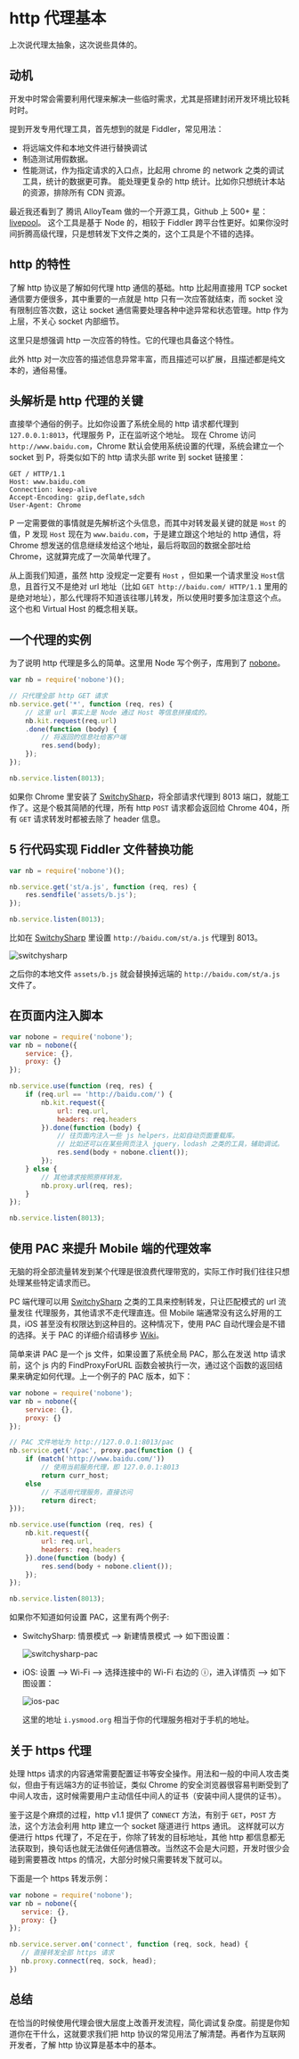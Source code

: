 # http 代理基本

上次说代理太抽象，这次说些具体的。

## 动机

开发中时常会需要利用代理来解决一些临时需求，尤其是搭建封闭开发环境比较耗时时。

提到开发专用代理工具，首先想到的就是 Fiddler，常见用法：

* 将远端文件和本地文件进行替换调试
* 制造测试用假数据。
* 性能测试，作为指定请求的入口点，比起用 chrome 的 network 之类的调试工具，统计的数据更可靠。
  能处理更复杂的 http 统计。比如你只想统计本站的资源，排除所有 CDN 资源。

最近我还看到了 腾讯 AlloyTeam 做的一个开源工具，Github 上 500+ 星：[livepool][0]。
这个工具是基于 Node 的，相较于 Fiddler 跨平台性更好。如果你没时间折腾高级代理，只是想转发下文件之类的，这个工具是个不错的选择。

## http 的特性

了解 http 协议是了解如何代理 http 通信的基础。http 比起用直接用 TCP socket 通信要方便很多，其中重要的一点就是 http 只有一次应答就结束，而 socket 没有限制应答次数，这让 socket 通信需要处理各种中途异常和状态管理。http 作为上层，不关心 socket 内部细节。

这里只是想强调 http 一次应答的特性。它的代理也具备这个特性。

此外 http 对一次应答的描述信息异常丰富，而且描述可以扩展，且描述都是纯文本的，通俗易懂。

## 头解析是 http 代理的关键

直接举个通俗的例子。比如你设置了系统全局的 http 请求都代理到 `127.0.0.1:8013`，代理服务 P，正在监听这个地址。
现在 Chrome 访问 `http://www.baidu.com`，Chrome 默认会使用系统设置的代理，系统会建立一个 socket 到 P，将类似如下的 http 请求头部 write 到 socket 链接里：

```
GET / HTTP/1.1
Host: www.baidu.com
Connection: keep-alive
Accept-Encoding: gzip,deflate,sdch
User-Agent: Chrome
```

P 一定需要做的事情就是先解析这个头信息，而其中对转发最关键的就是 `Host` 的值，P 发现 `Host` 现在为 `www.baidu.com`，于是建立跟这个地址的 http 通信，将 Chrome 想发送的信息继续发给这个地址，最后将取回的数据全部吐给 Chrome，这就算完成了一次简单代理了。

从上面我们知道，虽然 http 没规定一定要有 `Host` ，但如果一个请求里没 `Host`信息，且首行又不是绝对 url 地址（比如 `GET http://baidu.com/ HTTP/1.1` 里用的是绝对地址），那么代理将不知道该往哪儿转发，所以使用时要多加注意这个点。这个也和 Virtual Host 的概念相关联。

## 一个代理的实例

为了说明 http 代理是多么的简单。这里用 Node 写个例子，库用到了 [nobone][1]。

```javascript
var nb = require('nobone')();

// 只代理全部 http GET 请求
nb.service.get('*', function (req, res) {
    // 这里 url 事实上是 Node 通过 Host 等信息拼接成的。
    nb.kit.request(req.url)
    .done(function (body) {
        // 将返回的信息吐给客户端
        res.send(body);
    });
});

nb.service.listen(8013);
```

如果你 Chrome 里安装了 [SwitchySharp][2]，将全部请求代理到 8013 端口，就能工作了。这是个极其简陋的代理，所有 http `POST` 请求都会返回给 Chrome 404，所有 `GET` 请求转发时都被去除了 header 信息。

## 5 行代码实现 Fiddler 文件替换功能

```javascript
var nb = require('nobone')();

nb.service.get('st/a.js', function (req, res) {
    res.sendfile('assets/b.js');
});

nb.service.listen(8013);
```

比如在 [SwitchySharp][2] 里设置 `http://baidu.com/st/a.js` 代理到 8013。

![switchysharp][switchysharp]

之后你的本地文件 `assets/b.js` 就会替换掉远端的 `http://baidu.com/st/a.js` 文件了。

## 在页面内注入脚本

```javascript
var nobone = require('nobone');
var nb = nobone({
    service: {},
    proxy: {}
});

nb.service.use(function (req, res) {
    if (req.url == 'http://baidu.com/') {
        nb.kit.request({
            url: req.url,
            headers: req.headers
        }).done(function (body) {
            // 往页面内注入一些 js helpers，比如自动页面重载库。
            // 比如还可以在某些网页注入 jquery，lodash 之类的工具，辅助调试。
            res.send(body + nobone.client());
        });
    } else {
        // 其他请求按照原样转发。
        nb.proxy.url(req, res);
    }
});

nb.service.listen(8013);
```

## 使用 PAC 来提升 Mobile 端的代理效率

无脑的将全部流量转发到某个代理是很浪费代理带宽的，实际工作时我们往往只想处理某些特定请求而已。

PC 端代理可以用 [SwitchySharp][2] 之类的工具来控制转发，只让匹配模式的 url 流量发往 代理服务，其他请求不走代理直连。但 Mobile 端通常没有这么好用的工具，iOS 甚至没有权限达到这种目的。这种情况下，使用 PAC 自动代理会是不错的选择。关于 PAC 的详细介绍请移步 [Wiki][3]。

简单来讲 PAC 是一个 js 文件，如果设置了系统全局 PAC，那么在发送 http 请求前，这个 js 内的 FindProxyForURL 函数会被执行一次，通过这个函数的返回结果来确定如何代理。上一个例子的 PAC 版本，如下：

```javascript
var nobone = require('nobone');
var nb = nobone({
    service: {},
    proxy: {}
});

// PAC 文件地址为 http://127.0.0.1:8013/pac
nb.service.get('/pac', proxy.pac(function () {
    if (match('http://www.baidu.com/'))
        // 使用当前服务代理，即 127.0.0.1:8013
        return curr_host;
    else
        // 不适用代理服务，直接访问
        return direct;
}));

nb.service.use(function (req, res) {
    nb.kit.request({
        url: req.url,
        headers: req.headers
    }).done(function (body) {
        res.send(body + nobone.client());
    });
});

nb.service.listen(8013);
```

如果你不知道如何设置 PAC，这里有两个例子:

* SwitchySharp: 情景模式 --> 新建情景模式 --> 如下图设置：

  ![switchysharp-pac][switchysharp-pac]

* iOS: 设置 --> Wi-Fi --> 选择连接中的 Wi-Fi 右边的 ⓘ，进入详情页 --> 如下图设置：

  ![ios-pac][ios-pac]

  这里的地址 `i.ysmood.org` 相当于你的代理服务相对于手机的地址。


## 关于 https 代理

处理 https 请求的内容通常需要配置证书等安全操作。用法和一般的中间人攻击类似，但由于有远端3方的证书验证，类似 Chrome 的安全浏览器很容易判断受到了中间人攻击，这时候需要用户主动信任中间人的证书（安装中间人提供的证书）。

鉴于这是个麻烦的过程，http v1.1 提供了 `CONNECT` 方法，有别于 `GET`，`POST` 方法，这个方法会利用 http 建立一个 socket 隧道进行 https 通讯。 这样就可以方便进行 https 代理了，不足在于，你除了转发的目标地址，其他 http 都信息都无法获取到，换句话也就无法做任何通信篡改。当然这不会是大问题，开发时很少会碰到需要篡改 https 的情况，大部分时候只需要转发下就可以。

下面是一个 https 转发示例：

 ```javascript
var nobone = require('nobone');
var nb = nobone({
    service: {},
    proxy: {}
});

nb.service.server.on('connect', function (req, sock, head) {
    // 直接转发全部 https 请求
    nb.proxy.connect(req, sock, head);
})
 ```

## 总结

在恰当的时候使用代理会很大层度上改善开发流程，简化调试复杂度。前提是你知道你在干什么，这就要求我们把 http 协议的常见用法了解清楚。再者作为互联网开发者，了解 http 协议算是基本中的基本。


[0]: https://github.com/rehorn/livepool
[1]: https://github.com/ysmood/nobone
[2]: https://chrome.google.com/webstore/detail/proxy-switchysharp/dpplabbmogkhghncfbfdeeokoefdjegm?hl=en
[3]: http://en.wikipedia.org/wiki/Proxy_auto-config
[switchysharp]: https://raw.githubusercontent.com/Baidu-Music-FE/fe-weekly/master/img/[2014.07.28]/switchysharp.jpg
[switchysharp-pac]: https://raw.githubusercontent.com/Baidu-Music-FE/fe-weekly/master/img/[2014.07.28]/switchysharp-pac.jpg
[ios-pac]: https://raw.githubusercontent.com/Baidu-Music-FE/fe-weekly/master/img/[2014.07.28]/ios-pac.jpg

<style type="text/css">
    img {
        max-width: 800px;
        max-height: 600px;
    }
</style>



